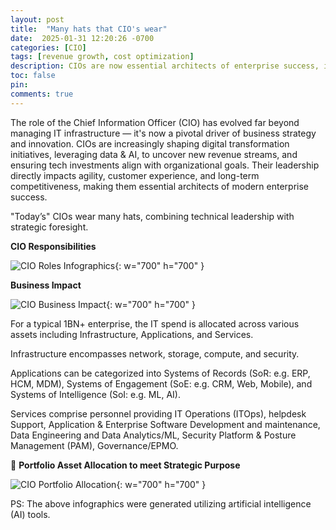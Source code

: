 ```yaml
---
layout: post
title:  "Many hats that CIO's wear"
date:  2025-01-31 12:20:26 -0700
categories: [CIO]
tags: [revenue growth, cost optimization]
description: CIOs are now essential architects of enterprise success, impacting agility, customer experience, and competitiveness.
toc: false
pin: 
comments: true
---
```

The role of the Chief Information Officer (CIO) has evolved far beyond managing IT infrastructure — it's now a pivotal driver of business strategy and innovation. CIOs are increasingly shaping digital transformation initiatives, leveraging data & AI, to uncover new revenue streams, and ensuring tech investments align with organizational goals. Their leadership directly impacts agility, customer experience, and long-term competitiveness, making them essential architects of modern enterprise success.

"Today’s" CIOs wear many hats, combining technical leadership with strategic foresight.

**CIO Responsibilities**

![CIO Roles Infographics](https://ketanhm.github.io/images/cio.gif){: w="700" h="700" }

**Business Impact**

![CIO Business Impact](https://ketanhm.github.io/images/impact.png){: w="700" h="700" }

For a typical 1BN+ enterprise, the IT spend is allocated across various assets including Infrastructure, Applications, and Services.

Infrastructure encompasses network, storage, compute, and security.

Applications can be categorized into Systems of Records (SoR: e.g. ERP, HCM, MDM), Systems of Engagement (SoE: e.g. CRM, Web, Mobile), and Systems of Intelligence (SoI: e.g. ML, AI).

Services comprise personnel providing IT Operations (ITOps), helpdesk Support, Application & Enterprise Software Development and maintenance, Data Engineering and Data Analytics/ML, Security Platform & Posture Management (PAM), Governance/EPMO.


💼 **Portfolio Asset Allocation to meet Strategic Purpose**

![CIO Portfolio Allocation](https://ketanhm.github.io/images/cio-allocation.png){: w="700" h="700" }

PS: The above infographics were generated utilizing artificial intelligence (AI) tools.
